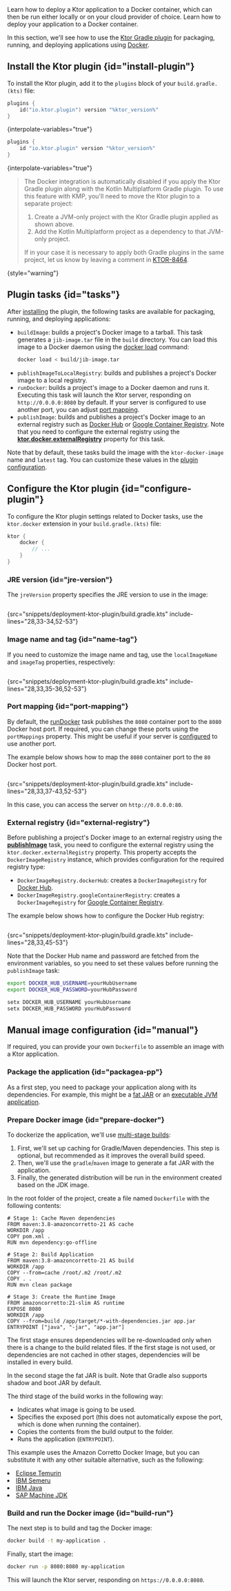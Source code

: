 [//]: # (title: Docker)

<show-structure for="chapter" depth="2"/>

<tldr>
<var name="example_name" value="deployment-ktor-plugin"/>
<include from="lib.topic" element-id="download_example"/>
</tldr>

<web-summary>
Learn how to deploy a Ktor application to a Docker container, which can then be run either locally or on your cloud provider of choice.
</web-summary>

<link-summary>
Learn how to deploy your application to a Docker container.
</link-summary>

In this section, we'll see how to use the [Ktor Gradle plugin](https://github.com/ktorio/ktor-build-plugins) for
packaging, running, and deploying applications using [Docker](https://www.docker.com).

## Install the Ktor plugin {id="install-plugin"}

To install the Ktor plugin, add it to the `plugins` block of your `build.gradle.(kts)` file:

<tabs group="languages">
<tab title="Gradle (Kotlin)" group-key="kotlin">

```kotlin
plugins {
    id("io.ktor.plugin") version "%ktor_version%"
}
```

{interpolate-variables="true"}

</tab>
<tab title="Gradle (Groovy)" group-key="groovy">

```groovy
plugins {
    id "io.ktor.plugin" version "%ktor_version%"
}
```

{interpolate-variables="true"}

</tab>
</tabs>

> The Docker integration is automatically disabled if you apply the Ktor Gradle plugin along with the Kotlin Multiplatform Gradle plugin.
> To use this feature with KMP, you'll need to move the Ktor plugin to a separate project:
> 1. Create a JVM-only project with the Ktor Gradle plugin applied as shown above.
> 2. Add the Kotlin Multiplatform project as a dependency to that JVM-only project.
>
> If in your case it is necessary to apply both Gradle plugins in the same project,
> let us know by leaving a comment in [KTOR-8464](https://youtrack.jetbrains.com/issue/KTOR-8464).
>
{style="warning"}

## Plugin tasks {id="tasks"}

After [installing](#install-plugin) the plugin, the following tasks are available for packaging, running, and deploying
applications:

- `buildImage`: builds a project's Docker image to a tarball. This task generates a `jib-image.tar` file in the `build`
  directory. You can load this image to a Docker daemon using
  the [docker load](https://docs.docker.com/engine/reference/commandline/load/) command:
   ```Bash
   docker load < build/jib-image.tar
   ```
- `publishImageToLocalRegistry`: builds and publishes a project's Docker image to a local registry.
- `runDocker`: builds a project's image to a Docker daemon and runs it. Executing this task will launch the Ktor server,
  responding on `http://0.0.0.0:8080` by default. If your server is configured to use another port, you can
  adjust [port mapping](#port-mapping).
- `publishImage`: builds and publishes a project's Docker image to an external registry such
  as [Docker Hub](https://hub.docker.com/) or [Google Container Registry](https://cloud.google.com/container-registry).
  Note that you need to configure the external registry using the **[ktor.docker.externalRegistry](#external-registry)**
  property for this task.

Note that by default, these tasks build the image with the `ktor-docker-image` name and `latest` tag.
You can customize these values in the [plugin configuration](#name-tag).

## Configure the Ktor plugin {id="configure-plugin"}

To configure the Ktor plugin settings related to Docker tasks, use the `ktor.docker` extension in
your `build.gradle.(kts)` file:

```kotlin
ktor {
    docker {
        // ...
    }
}
```

### JRE version {id="jre-version"}

The `jreVersion` property specifies the JRE version to use in the image:

```kotlin
```

{src="snippets/deployment-ktor-plugin/build.gradle.kts" include-lines="28,33-34,52-53"}

### Image name and tag {id="name-tag"}

If you need to customize the image name and tag, use the `localImageName` and `imageTag` properties, respectively:

```kotlin
```

{src="snippets/deployment-ktor-plugin/build.gradle.kts" include-lines="28,33,35-36,52-53"}

### Port mapping {id="port-mapping"}

By default, the [runDocker](#tasks) task publishes the `8080` container port to the `8080` Docker host port.
If required, you can change these ports using the `portMappings` property.
This might be useful if your server is [configured](server-configuration-file.topic#predefined-properties) to use
another port.

The example below shows how to map the `8080` container port to the `80` Docker host port.

```kotlin
```

{src="snippets/deployment-ktor-plugin/build.gradle.kts" include-lines="28,33,37-43,52-53"}

In this case, you can access the server on `http://0.0.0.0:80`.

### External registry {id="external-registry"}

Before publishing a project's Docker image to an external registry using the **[publishImage](#tasks)** task, you need
to configure the external registry using the `ktor.docker.externalRegistry` property. This property accepts
the `DockerImageRegistry` instance, which provides configuration for the required registry type:

- `DockerImageRegistry.dockerHub`: creates a `DockerImageRegistry` for [Docker Hub](https://hub.docker.com/).
- `DockerImageRegistry.googleContainerRegistry`: creates a `DockerImageRegistry`
  for [Google Container Registry](https://cloud.google.com/container-registry).

The example below shows how to configure the Docker Hub registry:

```kotlin
```

{src="snippets/deployment-ktor-plugin/build.gradle.kts" include-lines="28,33,45-53"}

Note that the Docker Hub name and password are fetched from the environment variables, so you need to set these values
before running the `publishImage` task:

<tabs group="os">
<tab title="Linux/macOS" group-key="unix">

```Bash
export DOCKER_HUB_USERNAME=yourHubUsername
export DOCKER_HUB_PASSWORD=yourHubPassword
```

</tab>
<tab title="Windows" group-key="windows">

```Bash
setx DOCKER_HUB_USERNAME yourHubUsername
setx DOCKER_HUB_PASSWORD yourHubPassword
```

</tab>
</tabs>

## Manual image configuration {id="manual"}

If required, you can provide your own `Dockerfile` to assemble an image with a Ktor application.

### Package the application {id="packagea-pp"}

As a first step, you need to package your application along with its dependencies.
For example, this might be a [fat JAR](server-fatjar.md) or an [executable JVM application](server-packaging.md).

### Prepare Docker image {id="prepare-docker"}

To dockerize the application, we'll
use [multi-stage builds](https://docs.docker.com/develop/develop-images/multistage-build/):

1. First, we'll set up caching for Gradle/Maven dependencies. This step is optional, but recommended as it improves the
   overall build speed.
2. Then, we'll use the `gradle`/`maven` image to generate a fat JAR with the application.
3. Finally, the generated distribution will be run in the environment created based on the JDK image.

In the root folder of the project, create a file named `Dockerfile` with the following contents:

<tabs group="languages">
<tab title="Gradle" group-key="kotlin">

<code-block lang="Docker" src="snippets/tutorial-server-docker-compose/Dockerfile"/>

</tab>
<tab title="Maven" group-key="maven">

```Docker
# Stage 1: Cache Maven dependencies
FROM maven:3.8-amazoncorretto-21 AS cache
WORKDIR /app
COPY pom.xml .
RUN mvn dependency:go-offline

# Stage 2: Build Application
FROM maven:3.8-amazoncorretto-21 AS build
WORKDIR /app
COPY --from=cache /root/.m2 /root/.m2
COPY . .
RUN mvn clean package

# Stage 3: Create the Runtime Image
FROM amazoncorretto:21-slim AS runtime
EXPOSE 8080
WORKDIR /app
COPY --from=build /app/target/*-with-dependencies.jar app.jar
ENTRYPOINT ["java", "-jar", "app.jar"]
```

</tab>
</tabs>

The first stage ensures dependencies will be re-downloaded only when there is a change to the
build related files. If the first stage is not used, or dependencies are not cached in other stages,
dependencies will be installed in every build.

In the second stage the fat JAR is built. Note that Gradle also supports shadow and boot JAR by default.

The third stage of the build works in the following way:

* Indicates what image is going to be used.
* Specifies the exposed port (this does not automatically expose the port, which is done when running the container).
* Copies the contents from the build output to the folder.
* Runs the application (`ENTRYPOINT`).

<tip id="jdk_image_replacement_tip">
  <p>
   This example uses the Amazon Corretto Docker Image, but you can substitute it with any other suitable alternative, such as the following:
  </p>
  <list>
    <li><a href="https://hub.docker.com/_/eclipse-temurin">Eclipse Temurin</a></li>
    <li><a href="https://hub.docker.com/_/ibm-semeru-runtimes">IBM Semeru</a></li>
    <li><a href="https://hub.docker.com/_/ibmjava">IBM Java</a></li>
    <li><a href="https://hub.docker.com/_/sapmachine">SAP Machine JDK</a></li>
  </list>
</tip>

### Build and run the Docker image {id="build-run"}

The next step is to build and tag the Docker image:

```bash
docker build -t my-application .
```

Finally, start the image:

```bash
docker run -p 8080:8080 my-application
```

This will launch the Ktor server, responding on `https://0.0.0.0:8080`.

